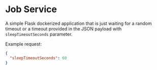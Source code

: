 # Job Service

A simple Flask dockerized application that is just waiting for a random timeout or a timeout
provided in the JSON payload with `sleepTimeoutSeconds` parameter.

Example request:

```json
{
  "sleepTimeoutSeconds": 60
}
```
